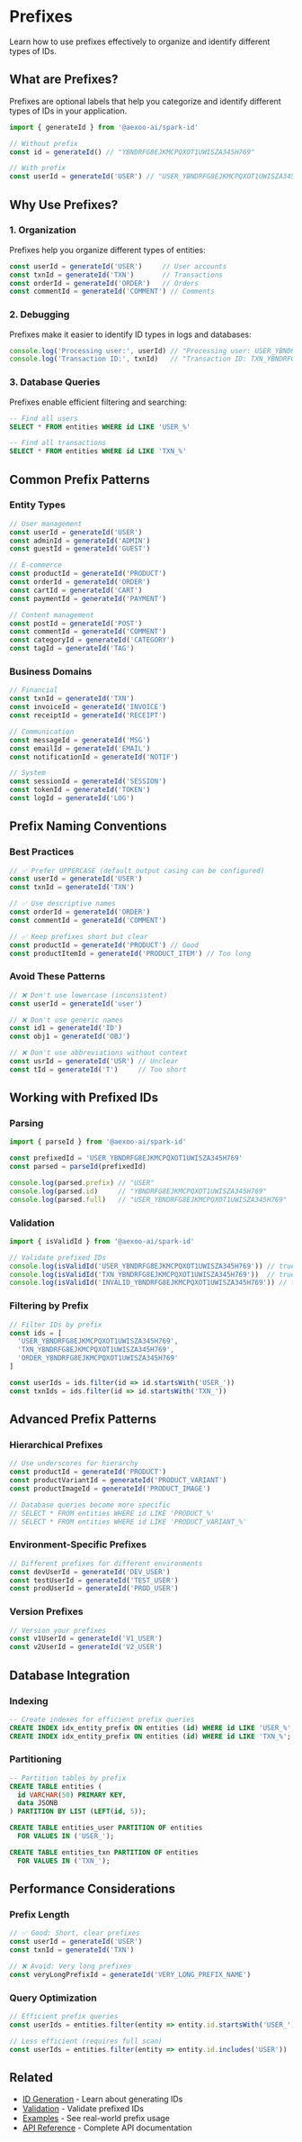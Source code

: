 # Prefixes

Learn how to use prefixes effectively to organize and identify different types of IDs.

## What are Prefixes?

Prefixes are optional labels that help you categorize and identify different types of IDs in your application.

```typescript
import { generateId } from '@aexoo-ai/spark-id'

// Without prefix
const id = generateId() // "YBNDRFG8EJKMCPQXOT1UWISZA345H769"

// With prefix
const userId = generateId('USER') // "USER_YBNDRFG8EJKMCPQXOT1UWISZA345H769"
```

## Why Use Prefixes?

### 1. **Organization**
Prefixes help you organize different types of entities:

```typescript
const userId = generateId('USER')     // User accounts
const txnId = generateId('TXN')       // Transactions
const orderId = generateId('ORDER')   // Orders
const commentId = generateId('COMMENT') // Comments
```

### 2. **Debugging**
Prefixes make it easier to identify ID types in logs and databases:

```typescript
console.log('Processing user:', userId) // "Processing user: USER_YBNDRFG8EJKMCPQXOT1UWISZA345H769"
console.log('Transaction ID:', txnId)   // "Transaction ID: TXN_YBNDRFG8EJKMCPQXOT1UWISZA345H769"
```

### 3. **Database Queries**
Prefixes enable efficient filtering and searching:

```sql
-- Find all users
SELECT * FROM entities WHERE id LIKE 'USER_%'

-- Find all transactions
SELECT * FROM entities WHERE id LIKE 'TXN_%'
```

## Common Prefix Patterns

### Entity Types

```typescript
// User management
const userId = generateId('USER')
const adminId = generateId('ADMIN')
const guestId = generateId('GUEST')

// E-commerce
const productId = generateId('PRODUCT')
const orderId = generateId('ORDER')
const cartId = generateId('CART')
const paymentId = generateId('PAYMENT')

// Content management
const postId = generateId('POST')
const commentId = generateId('COMMENT')
const categoryId = generateId('CATEGORY')
const tagId = generateId('TAG')
```

### Business Domains

```typescript
// Financial
const txnId = generateId('TXN')
const invoiceId = generateId('INVOICE')
const receiptId = generateId('RECEIPT')

// Communication
const messageId = generateId('MSG')
const emailId = generateId('EMAIL')
const notificationId = generateId('NOTIF')

// System
const sessionId = generateId('SESSION')
const tokenId = generateId('TOKEN')
const logId = generateId('LOG')
```

## Prefix Naming Conventions

### Best Practices

```typescript
// ✅ Prefer UPPERCASE (default output casing can be configured)
const userId = generateId('USER')
const txnId = generateId('TXN')

// ✅ Use descriptive names
const orderId = generateId('ORDER')
const commentId = generateId('COMMENT')

// ✅ Keep prefixes short but clear
const productId = generateId('PRODUCT') // Good
const productItemId = generateId('PRODUCT_ITEM') // Too long
```

### Avoid These Patterns

```typescript
// ❌ Don't use lowercase (inconsistent)
const userId = generateId('user')

// ❌ Don't use generic names
const id1 = generateId('ID')
const obj1 = generateId('OBJ')

// ❌ Don't use abbreviations without context
const usrId = generateId('USR') // Unclear
const tId = generateId('T')     // Too short
```

## Working with Prefixed IDs

### Parsing

```typescript
import { parseId } from '@aexoo-ai/spark-id'

const prefixedId = 'USER_YBNDRFG8EJKMCPQXOT1UWISZA345H769'
const parsed = parseId(prefixedId)

console.log(parsed.prefix) // "USER"
console.log(parsed.id)     // "YBNDRFG8EJKMCPQXOT1UWISZA345H769"
console.log(parsed.full)   // "USER_YBNDRFG8EJKMCPQXOT1UWISZA345H769"
```

### Validation

```typescript
import { isValidId } from '@aexoo-ai/spark-id'

// Validate prefixed IDs
console.log(isValidId('USER_YBNDRFG8EJKMCPQXOT1UWISZA345H769')) // true
console.log(isValidId('TXN_YBNDRFG8EJKMCPQXOT1UWISZA345H769'))  // true
console.log(isValidId('INVALID_YBNDRFG8EJKMCPQXOT1UWISZA345H769')) // false (invalid characters)
```

### Filtering by Prefix

```typescript
// Filter IDs by prefix
const ids = [
  'USER_YBNDRFG8EJKMCPQXOT1UWISZA345H769',
  'TXN_YBNDRFG8EJKMCPQXOT1UWISZA345H769',
  'ORDER_YBNDRFG8EJKMCPQXOT1UWISZA345H769'
]

const userIds = ids.filter(id => id.startsWith('USER_'))
const txnIds = ids.filter(id => id.startsWith('TXN_'))
```

## Advanced Prefix Patterns

### Hierarchical Prefixes

```typescript
// Use underscores for hierarchy
const productId = generateId('PRODUCT')
const productVariantId = generateId('PRODUCT_VARIANT')
const productImageId = generateId('PRODUCT_IMAGE')

// Database queries become more specific
// SELECT * FROM entities WHERE id LIKE 'PRODUCT_%'
// SELECT * FROM entities WHERE id LIKE 'PRODUCT_VARIANT_%'
```

### Environment-Specific Prefixes

```typescript
// Different prefixes for different environments
const devUserId = generateId('DEV_USER')
const testUserId = generateId('TEST_USER')
const prodUserId = generateId('PROD_USER')
```

### Version Prefixes

```typescript
// Version your prefixes
const v1UserId = generateId('V1_USER')
const v2UserId = generateId('V2_USER')
```

## Database Integration

### Indexing

```sql
-- Create indexes for efficient prefix queries
CREATE INDEX idx_entity_prefix ON entities (id) WHERE id LIKE 'USER_%';
CREATE INDEX idx_entity_prefix ON entities (id) WHERE id LIKE 'TXN_%';
```

### Partitioning

```sql
-- Partition tables by prefix
CREATE TABLE entities (
  id VARCHAR(50) PRIMARY KEY,
  data JSONB
) PARTITION BY LIST (LEFT(id, 5));

CREATE TABLE entities_user PARTITION OF entities
  FOR VALUES IN ('USER_');

CREATE TABLE entities_txn PARTITION OF entities
  FOR VALUES IN ('TXN_');
```

## Performance Considerations

### Prefix Length

```typescript
// ✅ Good: Short, clear prefixes
const userId = generateId('USER')
const txnId = generateId('TXN')

// ❌ Avoid: Very long prefixes
const veryLongPrefixId = generateId('VERY_LONG_PREFIX_NAME')
```

### Query Optimization

```typescript
// Efficient prefix queries
const userIds = entities.filter(entity => entity.id.startsWith('USER_'))

// Less efficient (requires full scan)
const userIds = entities.filter(entity => entity.id.includes('USER'))
```

## Related

- [ID Generation](/guide/id-generation) - Learn about generating IDs
- [Validation](/guide/validation) - Validate prefixed IDs
- [Examples](/examples/) - See real-world prefix usage
- [API Reference](/api/) - Complete API documentation
